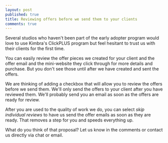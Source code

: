 ```yaml
---
layout: post
published: true
title: Reviewing offers before we send them to your clients
comments: true
---
```


Several studios who haven't been part of the early adopter program would love to use Kimbra's ClickPLUS program but feel
hesitant to trust us with their clients for the first time.

You can easily review the offer pieces we created for your client and the offer email and the mini-website they click through
for more details and purchase. But you don't see those until after we have created and sent the offers.

We are thinking of adding a checkbox that will allow you to review the offers before we send them. We'll only send the
offers to your client after you have reviewed them. We'll probably send you an email as soon as the offers are ready for
review.

After you are used to the quality of work we do, you can select _skip individual reviews_ to have us send the offer
emails as soon as they are ready. That removes a step for you and speeds everything up.

What do you think of that proposal? Let us know in the comments or contact us directly via chat or email.